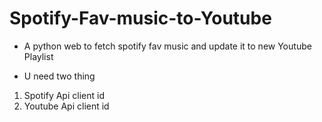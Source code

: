 # Spotify-Fav-music-to-Youtube

- A python web to fetch spotify fav music and update it to new Youtube Playlist

- U need two thing
1. Spotify Api client id
2. Youtube Api client id
